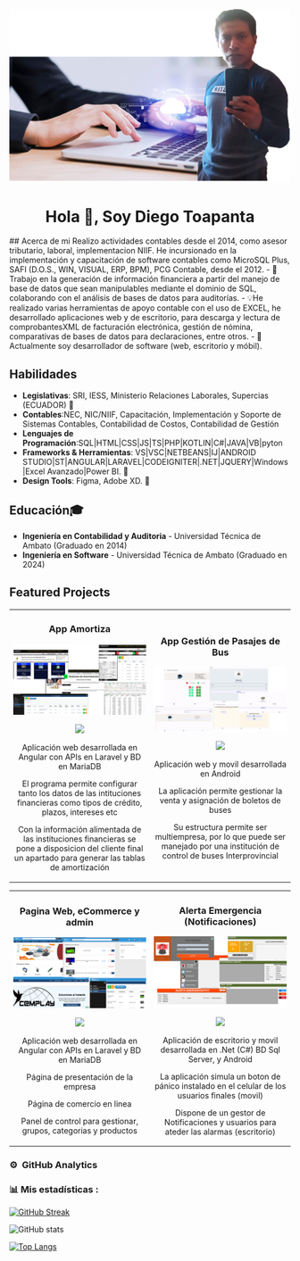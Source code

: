 <!--
**Diego89git/Diego89git** is a ✨ _special_ ✨ repository because its `README.md` (this file) appears on your GitHub profile.

Here are some ideas to get you started:

- 🔭 I’m currently working on ...
- 🌱 I’m currently learning ...
- 👯 I’m looking to collaborate on ...
- 🤔 I’m looking for help with ...
- 💬 Ask me about ...
- 📫 How to reach me: ...
- 😄 Pronouns: ...
- ⚡ Fun fact: ...
-->
<div id="header" align="center">
    <img src="fondo1.png"  />
    <h1 align="center">Hola 👋, Soy Diego Toapanta</h1>
</div>
## Acerca de mi
Realizo actividades contables desde el 2014, como asesor tributario, laboral, implementacion NIIF.
He incursionado en la implementación y capacitación de software contables como MicroSQL Plus, SAFI (D.O.S., WIN, VISUAL, ERP, BPM), PCG Contable, desde el 2012.
- 🚀Trabajo en la generación de información financiera a partir del manejo de base de datos que sean manipulables mediante el dominio de SQL, colaborando con el análisis de bases de datos para auditorías.
- 💡He realizado varias herramientas de apoyo contable con el uso de EXCEL, he desarrollado aplicaciones web y de escritorio, para descarga y lectura de comprobantesXML de facturación electrónica, gestión de nómina, comparativas de bases de datos para declaraciones, entre otros. 
- 🔧Actualmente soy desarrollador de software (web, escritorio y móbil).

## Habilidades
- **Legislativas**: SRI, IESS, Ministerio Relaciones Laborales, Supercias (ECUADOR) 🚀
- **Contables**:NEC, NIC/NIIF, Capacitación, Implementación y Soporte de Sistemas Contables, Contabilidad de Costos, Contabilidad de Gestión
- **Lenguajes de Programación**:SQL|HTML|CSS|JS|TS|PHP|KOTLIN|C#|JAVA|VB|pyton
- **Frameworks & Herramientas**: VS|VSC|NETBEANS|IJ|ANDROID STUDIO|ST|ANGULAR|LARAVEL|CODEIGNITER|.NET|JQUERY|Windows|Excel Avanzado|Power BI. 🔧
- **Design Tools**: Figma, Adobe XD. 🎨

## Educación🎓
- **Ingeniería en Contabilidad y Auditoria** - Universidad Técnica de Ambato (Graduado en 2014)
- **Ingeniería en Software** - Universidad Técnica de Ambato (Graduado en 2024)


## Featured Projects
<table>
<tr>
<td width="50%">
  <h3 align="center">App Amortiza</h3>
  <div align="center">
    <a href="https://github.com/Diego89git/app_amortiza.git" target="_blank"><img src="amortizaimg.png" width="400" alt=""></a>
    <p>
      <a href="https://github.com/Diego89git/app_amortiza.git" target="_blank">
        <img src="https://img.shields.io/badge/CODE-80ffaa?style=for-the-badge&logo=github&logoColor=black">
      </a>
    </p>
    <p>Aplicación web desarrollada en Angular con APIs en Laravel y BD en MariaDB</p>
      <p>El programa permite configurar tanto los datos de las intituciones financieras como tipos de crédito, plazos, intereses etc</p>
      <p>Con la información alimentada de las instituciones financieras se pone a disposicion del cliente final un apartado para generar las tablas de amortización</p>
  </div>                
</td>

<td width="50%">
  <h3 align="center">App Gestión de Pasajes de Bus</h3>
  <div align="center">
    <a href="https://github.com/Paulo1603C/Sistema-Web-movil-para-gestion-de-Buses.git" target="_blank"><img src="busesimg.png" width="400" alt=""></a>
    <p>
      <a href="https://github.com/Paulo1603C/Sistema-Web-movil-para-gestion-de-Buses.git" target="_blank">
        <img src="https://img.shields.io/badge/CODE-80ffaa?style=for-the-badge&logo=github&logoColor=black">
      </a>
    </p>
    <p>Aplicación web y movil desarrollada en Android</p>
      <p>La aplicación permite gestionar la venta y asignación de boletos de buses</p>
      <p>Su estructura permite ser multiempresa, por lo que puede ser manejado por una institución de control de buses Interprovincial</p>
  </div>  
</td> 
</table>   
<table>
<tr>
<td width="50%">
    <h3 align="center">Pagina Web, eCommerce y admin</h3>
  <div align="center">
    <a href="https://github.com/Diego89git/paginaWeb-cemplay.git" target="_blank"><img src="cemplayimg.png" width="400" alt=""></a>
    <p>
      <a href="https://github.com/Diego89git/paginaWeb-cemplay.git" target="_blank">
        <img src="https://img.shields.io/badge/CODE-80ffaa?style=for-the-badge&logo=github&logoColor=black">
      </a>
    </p>
    <p>Aplicación web desarrollada en Angular con APIs en Laravel y BD en MariaDB</p>
      <p>Página de presentación de la empresa</p>
      <p>Página de comercio en linea</p>
      <p>Panel de control para gestionar, grupos, categorias y productos</p>
  </div>             
</td>

<td width="50%">
  <h3 align="center">Alerta Emergencia (Notificaciones)</h3>
  <div align="center">
    <a href="https://github.com/Diego89git/ProyectoAD_AlarmaNotify.git" target="_blank"><img src="alarmaimg.png" width="400" alt=""></a>
    <p>
      <a href="https://github.com/Diego89git/ProyectoAD_AlarmaNotify.git" target="_blank">
        <img src="https://img.shields.io/badge/CODE-80ffaa?style=for-the-badge&logo=github&logoColor=black">
      </a>
    </p>
    <p>Aplicación de escritorio y movil desarrollada en .Net (C#) BD Sql Server, y Android</p>
      <p>La aplicación simula un boton de pánico instalado en el celular de los usuarios finales (movil)</p>
      <p>Dispone de un gestor de Notificaciones y usuarios para ateder las alarmas (escritorio)</p>
  </div>  
</td> 
</table>   
</div>

### ⚙️ &nbsp;GitHub Analytics

### 📊 Mis estadísticas :

[![GitHub Streak](https://github-readme-streak-stats.herokuapp.com?user=Diego89git&theme=dark&hide_border=true&locale=es&mode=dayly&card_width=500)](https://git.io/streak-stats)

![GitHub stats](https://github-readme-stats.vercel.app/api?username=Diego89git&show_icons=true&theme=radical)

[![Top Langs](https://github-readme-stats.vercel.app/api/top-langs/?username=Diego89git&theme=tokyonight)](https://github.com/anuraghazra/github-readme-stats)
